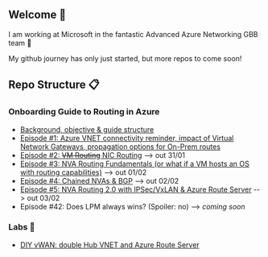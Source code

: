 ## Welcome 👋

<!--
**cynthiatreger/cynthiatreger** is a ✨ _special_ ✨ repository because its `README.md` (this file) appears on your GitHub profile.

Here are some ideas to get you started:

- 🔭 I’m currently working on ...
- 🌱 I’m currently learning ...
- 👯 I’m looking to collaborate on ...
- 🤔 I’m looking for help with ...
- 💬 Ask me about ...
- 📫 How to reach me: ...
- 😄 Pronouns: ...
- ⚡ Fun fact: ...
-->

I am working at Microsoft in the fantastic Advanced Azure Networking GBB team :star_struck:

My github journey has only just started, but more repos to come soon!

## Repo Structure :clipboard:
### Onboarding Guide to Routing in Azure
- [Background, objective & guide structure](https://github.com/cynthiatreger/az-routing-guide-intro)
- [Episode #1: Azure VNET connectivity reminder, impact of Virtual Network Gateways, propagation options for On-Prem routes](https://github.com/cynthiatreger/az-routing-guide-part1-vnet-peering-and-virtual-network-gateways)
- [Episode #2: ~~VM Routing~~ NIC Routing](https://github.com/cynthiatreger/az-routing-guide-ep2-nic-routing) --> out 31/01
- [Episode #3: NVA Routing Fundamentals (or what if a VM hosts an OS with routing capabilities)](https://github.com/cynthiatreger/az-routing-guide-ep3-nva-routing-fundamentals) --> out 01/02
- [Episode #4: Chained NVAs & BGP](https://github.com/cynthiatreger/az-routing-guide-ep4-chained-nvas-bgp) --> out 02/02
- [Episode #5: NVA Routing 2.0 with IPSec/VxLAN & Azure Route Server](https://github.com/cynthiatreger/az-routing-guide-ep4-nva-routing-2-0) --> out 03/02
- Episode #42: Does LPM always wins? (Spoiler: no) --> *coming soon*

### Labs :microscope:
- [DIY vWAN: double Hub VNET and Azure Route Server](https://github.com/cynthiatreger/double-hub-vnet-and-ars)

